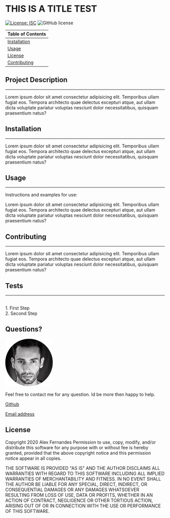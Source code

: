
        
# THIS IS A TITLE TEST


[![License: ISC](https://img.shields.io/badge/License-ISC-blue.svg)](https://opensource.org/licenses/ISC)
![GitHub license](https://img.shields.io/badge/Made%20by-%40aafernands-orange)


| Table of Contents |
| ----------- |
| [Installation](#Installation) |
| [Usage](#Usage) |
| [License](#License) |
| [Contributing](#Contributing) |


## Project Description 
---
Lorem ipsum dolor sit amet consectetur adipisicing elit. Temporibus ullam fugiat eos. Tempora architecto quae delectus excepturi atque, aut ullam dicta voluptate pariatur voluptas nesciunt dolor necessitatibus, quisquam praesentium natus?

## Installation
---
Lorem ipsum dolor sit amet consectetur adipisicing elit. Temporibus ullam fugiat eos. Tempora architecto quae delectus excepturi atque, aut ullam dicta voluptate pariatur voluptas nesciunt dolor necessitatibus, quisquam praesentium natus?


## Usage
---
Instructions and examples for use:


Lorem ipsum dolor sit amet consectetur adipisicing elit. Temporibus ullam fugiat eos. Tempora architecto quae delectus excepturi atque, aut ullam dicta voluptate pariatur voluptas nesciunt dolor necessitatibus, quisquam praesentium natus?

## Contributing
---
Lorem ipsum dolor sit amet consectetur adipisicing elit. Temporibus ullam fugiat eos. Tempora architecto quae delectus excepturi atque, aut ullam dicta voluptate pariatur voluptas nesciunt dolor necessitatibus, quisquam praesentium natus?


## Tests
---
<br> 1. First Step <br> 2. Second Step


## Questions?

![alex photo](./assets/images/alex.png)

Feel free to contact me for any question. Id be more then happy to help.

[Github](https://github.com/aafernands)

[Email address](https://github.com/test@gmail.com)

## License


Copyright 2020 Alex Fernandes
Permission to use, copy, modify, and/or distribute this software for any purpose with or without fee is hereby granted, provided that the above copyright notice and this permission notice appear in all copies.

THE SOFTWARE IS PROVIDED "AS IS" AND THE AUTHOR DISCLAIMS ALL WARRANTIES WITH REGARD TO THIS SOFTWARE INCLUDING ALL IMPLIED WARRANTIES OF MERCHANTABILITY AND FITNESS. IN NO EVENT SHALL THE AUTHOR BE LIABLE FOR ANY SPECIAL, DIRECT, INDIRECT, OR CONSEQUENTIAL DAMAGES OR ANY DAMAGES WHATSOEVER RESULTING FROM LOSS OF USE, DATA OR PROFITS, WHETHER IN AN ACTION OF CONTRACT, NEGLIGENCE OR OTHER TORTIOUS ACTION, ARISING OUT OF OR IN CONNECTION WITH THE USE OR PERFORMANCE OF THIS SOFTWARE.

